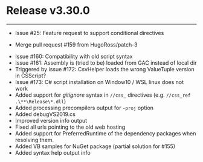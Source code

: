 # Release v3.30.0
----------------
- Issue #25: Feature request to support conditional directives
* Merge pull request #159 from HugoRoss/patch-3
- Issue #160: Compatibility with old script syntax
- Issue #161: Assembly is (tried to be) loaded from GAC instead of local dir
- Triggered by issue #172: CsvHelper loads the wrong ValueTuple version in CSScript?
- Issue #173: C# script installation on Window10 / WSL linux does not work
- Added support for _gitignore_ syntax in `//css_` directives (e.g. `//css_ref .\**\Release\*.dll`)
- Added processing precompilers output for `-proj` option
- Added debugVS2019.cs
- Improved version info output
- Fixed all urls pointing to the old web hosting
- Added support for PreferredRuntime of the dependency packages when resolving them.
- Added VB samples for NuGet package (partial solution for #155)
- Added syntax help output info